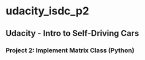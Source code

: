 # udacity_isdc_p2
## Udacity - Intro to Self-Driving Cars
### Project 2: Implement Matrix Class (Python)
